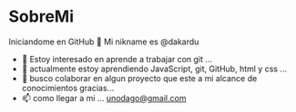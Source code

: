 # SobreMi
Iniciandome en GitHub
👋 Mi nikname es  @dakardu
- 👀 Estoy interesado en aprende a trabajar con git ...
- 🌱 actualmente estoy aprendiendo JavaScript, git, GitHub, html y css ...
- 💞️ busco colaborar en algun proyecto que este a mi alcance de conocimientos gracias...
- 📫 como llegar a mi ... unodago@gmail.com
